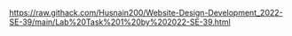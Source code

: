 https://raw.githack.com/Husnain200/Website-Design-Development_2022-SE-39/main/Lab%20Task%201%20by%202022-SE-39.html
